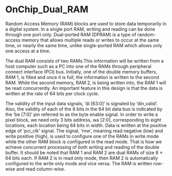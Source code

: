 # OnChip_Dual_RAM

Random Access Memory (RAM) blocks are used to store data temporarily in a digital system.
In a single port RAM, writing and reading can be done through one port only.
Dual-ported RAM (DPRAM) is a type of random-access memory that allows multiple reads or writes to occur at the same time, or nearly the same time, unlike single-ported RAM which allows only one access at a time.

 The dual RAM consists of two RAMs.This information will be written from a host computer such as
a PC into one of the RAMs through peripheral connect interface (PCI) bus. Initially, one of the double memory buffers, RAM 1, is filled and once it is full, the
 information is written to the second RAM. While the second memory,
RAM 2, is being written into, the RAM 1 will be read concurrently.
An important feature in
this design is that the data is written at the rate of 64 bits per clock cycle.

 The validity of the
input data signals, ‘di [63:0]’ is signaled by ‘din_valid’. Also, the validity of each
of the 8 bits in the 64 bit data bus is indicated by the ‘be [7:0]’ pin referred to as
the byte enable signal. In order to write a pixel block, we need only 3 bits address,
wa [2:0], corresponding to eight locations, each location being 64 bits in width.
Data is written at the positive edge of ‘pci_clk’ signal.
The signal, ‘rnw’, meaning read negative (low) and write positive (high), is
used to configure one of the RAMs in write mode while the other RAM block is
configured in the read mode. That is how we achieve concurrent processing of
both writing and reading of the double buffer. It should be noted that RAM 1 and
RAM 2 are dual RAMs of size 8 × 64 bits each. If RAM 2 is in read only mode,
then RAM 2 is automatically configured to the write only mode and vice versa.
The RAM is written row-wise and read column-wise. 
